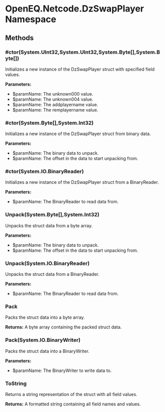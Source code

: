 ﻿# OpenEQ.Netcode.DzSwapPlayer Namespace

## Methods

### #ctor(System.UInt32,System.UInt32,System.Byte[],System.Byte[])

Initializes a new instance of the DzSwapPlayer struct with specified field values.

**Parameters:**

- $paramName: The unknown000 value.
- $paramName: The unknown004 value.
- $paramName: The addplayername value.
- $paramName: The remplayername value.

### #ctor(System.Byte[],System.Int32)

Initializes a new instance of the DzSwapPlayer struct from binary data.

**Parameters:**

- $paramName: The binary data to unpack.
- $paramName: The offset in the data to start unpacking from.

### #ctor(System.IO.BinaryReader)

Initializes a new instance of the DzSwapPlayer struct from a BinaryReader.

**Parameters:**

- $paramName: The BinaryReader to read data from.

### Unpack(System.Byte[],System.Int32)

Unpacks the struct data from a byte array.

**Parameters:**

- $paramName: The binary data to unpack.
- $paramName: The offset in the data to start unpacking from.

### Unpack(System.IO.BinaryReader)

Unpacks the struct data from a BinaryReader.

**Parameters:**

- $paramName: The BinaryReader to read data from.

### Pack

Packs the struct data into a byte array.

**Returns:** A byte array containing the packed struct data.

### Pack(System.IO.BinaryWriter)

Packs the struct data into a BinaryWriter.

**Parameters:**

- $paramName: The BinaryWriter to write data to.

### ToString

Returns a string representation of the struct with all field values.

**Returns:** A formatted string containing all field names and values.


